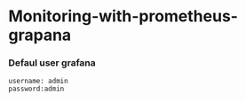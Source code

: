 # Monitoring-with-prometheus-grapana

### Defaul user grafana
    username: admin
    password:admin
